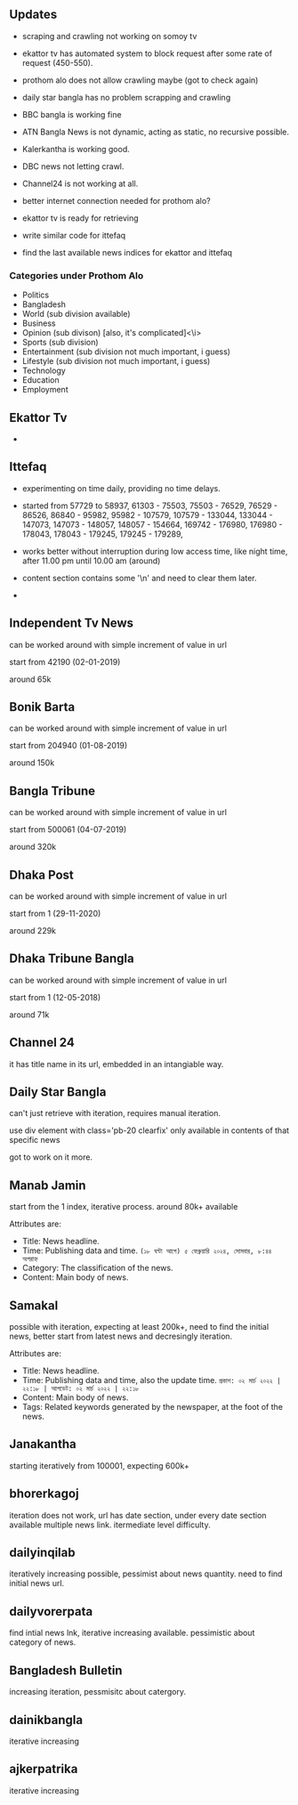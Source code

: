 <h2> Updates </h2>

- scraping and crawling not working on somoy tv
- ekattor tv has automated system to block request after some rate of request (450-550).
- prothom alo does not allow crawling maybe (got to check again)

- daily star bangla has no problem scrapping and crawling

- BBC bangla is working fine

- ATN Bangla News is not dynamic, acting as static, no recursive possible.

- Kalerkantha is working good.


- DBC news not letting crawl.


- Channel24 is not working at all.


- better internet connection needed for prothom alo?

- ekattor tv is ready for retrieving

- write similar code for ittefaq

- find the last available news indices for ekattor and ittefaq










<h3>Categories under Prothom Alo </h3>

- Politics
- Bangladesh
- World (sub division available)
- Business
- Opinion (sub divison) [also, it's complicated]<\i>
- Sports (sub division)
- Entertainment (sub division not much important, i guess)
- Lifestyle (sub division not much important, i guess)
- Technology
- Education
- Employment





<h2> Ekattor Tv </h2>

-




<h2> Ittefaq </h2>

- experimenting on time daily, providing no time delays.

- started from 57729 to 58937, 61303 - 75503, 75503 - 76529, 76529 - 86526, 86840 - 95982, 95982 - 107579, 107579 - 133044, 133044 - 147073, 147073 - 148057, 148057 - 154664,  169742 - 176980, 176980 - 178043, 178043 - 179245, 179245 - 179289, 

- works better without interruption during low access time, like night time, after 11.00 pm until 10.00 am (around)

- content section contains some '\n' and need to clear them later.

- 






<h2> Independent Tv News </h2>

can be worked around with simple increment of value in url
 
start from 42190 (02-01-2019)

around 65k



<h2> Bonik Barta </h2>

can be worked around with simple increment of value in url

start from 204940 (01-08-2019)

around 150k



<h2> Bangla Tribune </h2>

can be worked around with simple increment of value in url

start from 500061 (04-07-2019)

around 320k


<h2> Dhaka Post </h2>
can be worked around with simple increment of value in url

start from 1 (29-11-2020)

around 229k


<h2> Dhaka Tribune Bangla </h2>

can be worked around with simple increment of value in url

start from 1 (12-05-2018)

around 71k



<h2>Channel 24 </h2>

it has title name in its url, embedded in an intangiable way.


<h2> Daily Star Bangla </h2>

can't just retrieve with iteration, requires manual iteration.

use div element with class='pb-20 clearfix' only available in contents of that specific news

got to work on it more.




<h2> Manab Jamin </h2>

start from the 1 index, iterative process.
around 80k+ available


Attributes are:
- Title: News headline.
- Time: Publishing data and time. ```(১৮ ঘন্টা আগে) ৫ ফেব্রুয়ারি ২০২৪, সোমবার, ৮:৪৪ অপরাহ্ন```
- Category: The classification of the news.
- Content: Main body of news.


<h2> Samakal </h2>

possible with iteration, expecting at least 200k+, need to find the initial news, better start from latest news and decresingly iteration.


Attributes are:
- Title: News headline.
- Time: Publishing data and time, also the update time. ```প্রকাশ: ০২ মার্চ ২০২২ | ২২:১৮ | আপডেট: ০২ মার্চ ২০২২ | ২২:১৮```
- Content: Main body of news.
- Tags: Related keywords generated by the newspaper, at the foot of the news.


<h2>Janakantha</h2>

starting iteratively from 100001, expecting 600k+


<h2> bhorerkagoj </h2>

iteration does not work, url has date section, under every date section available multiple news link. itermediate level difficulty.


<h2> dailyinqilab </h2>

iteratively increasing possible, pessimist about news quantity. need to find initial news url.

<h2> dailyvorerpata </h2>

find intial news lnk, iterative increasing available. pessimistic about category of news.

<h2> Bangladesh Bulletin </h2>

increasing iteration, pessmisitc about catergory.


<h2> dainikbangla </h2>

iterative increasing


<h2> ajkerpatrika </h2>

iterative increasing